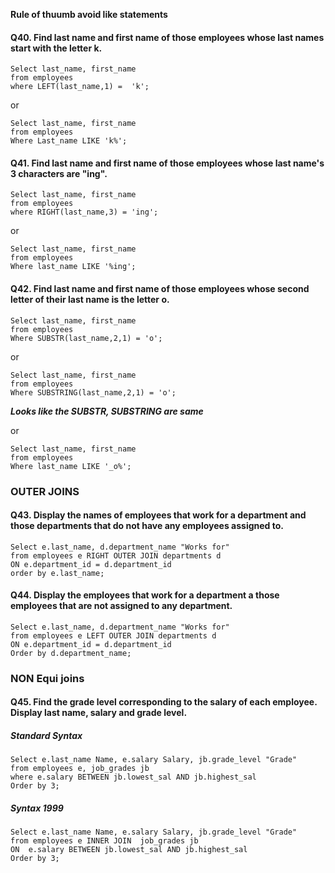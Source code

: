 **Rule of thuumb avoid like statements**


#### Q40. Find last name and first name of those employees whose last names start with the letter k.

```
Select last_name, first_name
from employees
where LEFT(last_name,1) =  'k';
```

or 

```
Select last_name, first_name
from employees
Where Last_name LIKE 'k%';
```

#### Q41. Find last name and first name of those employees whose last name's 3 characters are "ing".
```
Select last_name, first_name
from employees
where RIGHT(last_name,3) = 'ing';
```

or

```
Select last_name, first_name
from employees
Where last_name LIKE '%ing';
```

#### Q42. Find last name and first name of those employees whose second letter of their last name is the letter o.

```
Select last_name, first_name
from employees
Where SUBSTR(last_name,2,1) = 'o';
```
or

```
Select last_name, first_name
from employees
Where SUBSTRING(last_name,2,1) = 'o';
```
***Looks like the SUBSTR, SUBSTRING are same***

or

```
Select last_name, first_name
from employees
Where last_name LIKE '_o%';
```

### OUTER JOINS

#### Q43. Display the names of employees that work for a department and those departments that do not have any employees assigned to.

```
Select e.last_name, d.department_name "Works for"
from employees e RIGHT OUTER JOIN departments d
ON e.department_id = d.department_id 
order by e.last_name;
```

#### Q44. Display the employees that work for a department a those employees that are not assigned to any department.
```
Select e.last_name, d.department_name "Works for"
from employees e LEFT OUTER JOIN departments d
ON e.department_id = d.department_id
Order by d.department_name;
```

### NON Equi joins

#### Q45. Find the grade level corresponding to the salary of each employee. Display last name, salary and grade level.

##### Standard Syntax

```
Select e.last_name Name, e.salary Salary, jb.grade_level "Grade"
from employees e, job_grades jb
where e.salary BETWEEN jb.lowest_sal AND jb.highest_sal
Order by 3;
```

##### Syntax 1999
```
Select e.last_name Name, e.salary Salary, jb.grade_level "Grade"
from employees e INNER JOIN  job_grades jb
ON  e.salary BETWEEN jb.lowest_sal AND jb.highest_sal
Order by 3;
```
